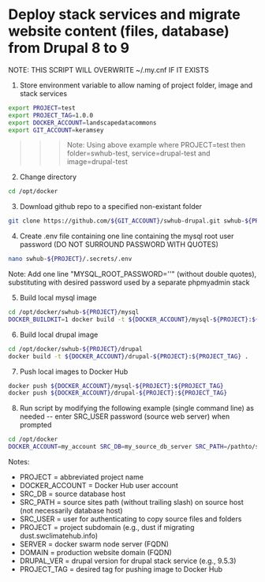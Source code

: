 # Deploy stack services and migrate website content (files, database) from Drupal 8 to 9
NOTE: THIS SCRIPT WILL OVERWRITE ~/.my.cnf IF IT EXISTS
1. Store environment variable to allow naming of project folder, image and stack services
```sh
export PROJECT=test
export PROJECT_TAG=1.0.0
export DOCKER_ACCOUNT=landscapedatacommons
export GIT_ACCOUNT=keramsey
```
>>>Note: Using above example where PROJECT=test then folder=swhub-test, service=drupal-test and image=drupal-test
2. Change directory
```sh
cd /opt/docker
```
3. Download github repo to a specified non-existant folder
```sh
git clone https://github.com/${GIT_ACCOUNT}/swhub-drupal.git swhub-${PROJECT}
```
4. Create .env file containing one line containing the mysql root user password (DO NOT SURROUND PASSWORD WITH QUOTES)
```sh
nano swhub-${PROJECT}/.secrets/.env
```
Note: Add one line  "MYSQL_ROOT_PASSWORD='<password>'" (without double quotes), substituting <password> with desired password used by a separate phpmyadmin stack

5. Build local mysql image
```sh
cd /opt/docker/swhub-${PROJECT}/mysql
DOCKER_BUILDKIT=1 docker build -t ${DOCKER_ACCOUNT}/mysql-${PROJECT}:${PROJECT_TAG} --secret id=_env,src=/opt/docker/swhub-${PROJECT}/.secrets/.env .
```
6. Build local drupal image
```sh
cd /opt/docker/swhub-${PROJECT}/drupal
docker build -t ${DOCKER_ACCOUNT}/drupal-${PROJECT}:${PROJECT_TAG} .
```
7. Push local images to Docker Hub
```sh
docker push ${DOCKER_ACCOUNT}/mysql-${PROJECT}:${PROJECT_TAG}
docker push ${DOCKER_ACCOUNT}/drupal-${PROJECT}:${PROJECT_TAG}
```
8. Run script by modifying the following example (single command line) as needed -- enter SRC_USER password (source web server) when prompted
```sh
cd /opt/docker
DOCKER_ACCOUNT=my_account SRC_DB=my_source_db_server SRC_PATH=/pathto/sites_folder SRC_USER=root SERVER=host_server_fqdn DOMAIN=website_fqdn DRUPAL_VER=9.5.3 bash swhub-${PROJECT}/src/deploy-drupal.sh
```
Notes:
- PROJECT = abbreviated project name
- DOCKER_ACCOUNT = Docker Hub user account
- SRC_DB = source database host
- SRC_PATH = source sites path (without trailing slash) on source host (not necessarily database host)
- SRC_USER = user for authenticating to copy source files and folders
- PROJECT = project subdomain (e.g., dust if migrating dust.swclimatehub.info)
- SERVER = docker swarm node server (FQDN)
- DOMAIN = production website domain (FQDN)
- DRUPAL_VER = drupal version for drupal stack service (e.g., 9.5.3)
- PROJECT_TAG = desired tag for pushing image to Docker Hub
